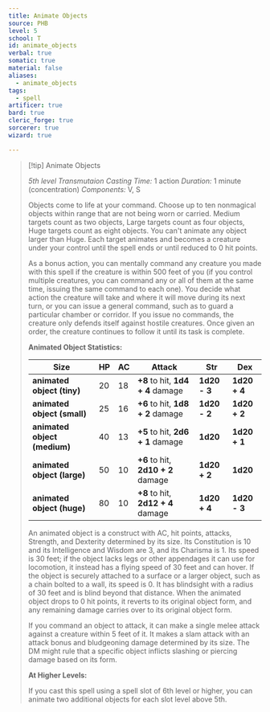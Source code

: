 ```yaml
---
title: Animate Objects
source: PHB
level: 5
school: T
id: animate_objects
verbal: true
somatic: true
material: false
aliases:
  - animate_objects
tags:
  - spell
artificer: true
bard: true
cleric_forge: true
sorcerer: true
wizard: true

---
```

>[!tip] Animate Objects
>
> *5th level Transmutaion*
> *Casting Time:* 1 action
> *Duration:* 1 minute (concentration)
> *Components:* V, S
>
>Objects come to life at your command. Choose up to ten nonmagical objects within range that are not being worn or carried. Medium targets count as two objects, Large targets count as four objects, Huge targets count as eight objects. You can't animate any object larger than Huge. Each target animates and becomes a creature under your control until the spell ends or until reduced to 0 hit points.
>
>As a bonus action, you can mentally command any creature you made with this spell if the creature is within 500 feet of you (if you control multiple creatures, you can command any or all of them at the same time, issuing the same command to each one). You decide what action the creature will take and where it will move during its next turn, or you can issue a general command, such as to guard a particular chamber or corridor. If you issue no commands, the creature only defends itself against hostile creatures. Once given an order, the creature continues to follow it until its task is complete.
>
>**Animated Object Statistics:**
>
>| Size | HP | AC | Attack | Str | Dex |
>|---|---|---|---|---|---|
>| **animated object (tiny)** | 20 | 18 | **+8** to hit, **1d4 + 4** damage | **1d20 - 3** | **1d20 + 4** |
>| **animated object (small)** | 25 | 16 | **+6** to hit, **1d8 + 2** damage | **1d20 - 2** | **1d20 + 2** |
>| **animated object (medium)** | 40 | 13 | **+5** to hit, **2d6 + 1** damage | **1d20** | **1d20 + 1** |
>| **animated object (large)** | 50 | 10 | **+6** to hit, **2d10 + 2** damage | **1d20 + 2** | **1d20** |
>| **animated object (huge)** | 80 | 10 | **+8** to hit, **2d12 + 4** damage | **1d20 + 4** | **1d20 - 3** |
>
>An animated object is a construct with AC, hit points, attacks, Strength, and Dexterity determined by its size. Its Constitution is 10 and its Intelligence and Wisdom are 3, and its Charisma is 1. Its speed is 30 feet; if the object lacks legs or other appendages it can use for locomotion, it instead has a flying speed of 30 feet and can hover. If the object is securely attached to a surface or a larger object, such as a chain bolted to a wall, its speed is 0. It has blindsight with a radius of 30 feet and is blind beyond that distance. When the animated object drops to 0 hit points, it reverts to its original object form, and any remaining damage carries over to its original object form.
>
>If you command an object to attack, it can make a single melee attack against a creature within 5 feet of it. It makes a slam attack with an attack bonus and bludgeoning damage determined by its size. The DM might rule that a specific object inflicts slashing or piercing damage based on its form.
>
>**At Higher Levels:**
>
>If you cast this spell using a spell slot of 6th level or higher, you can animate two additional objects for each slot level above 5th.
>

